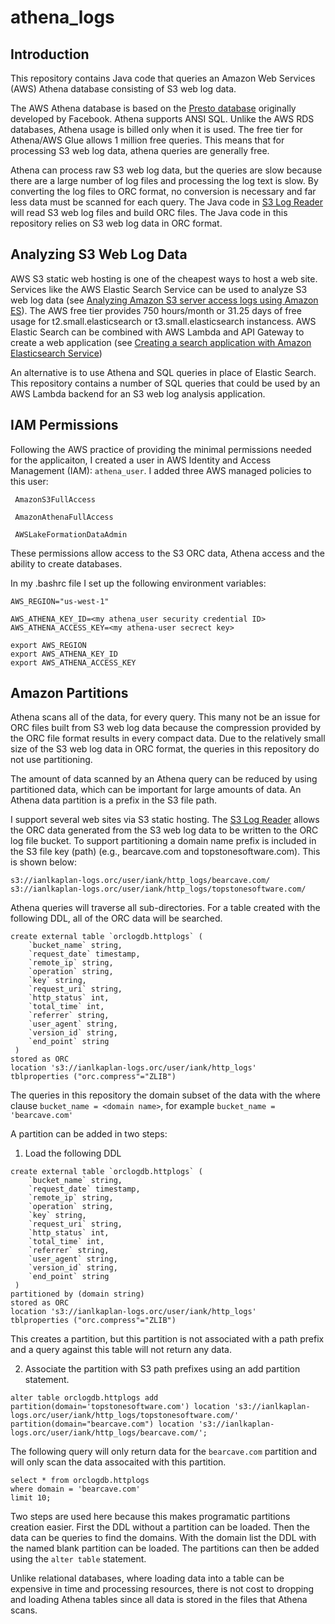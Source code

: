# athena_logs

## Introduction
This repository contains Java code that queries an Amazon Web Services (AWS) Athena database consisting of S3 web log data.

The AWS Athena database is based on the [Presto database](https://prestodb.io/) originally developed by Facebook. Athena supports ANSI SQL.  Unlike the AWS RDS databases, Athena usage is billed only when it is used. The free tier for Athena/AWS Glue allows 1 million free queries. This means that for processing S3 web log data, athena queries are generally free.

Athena can process raw S3 web log data, but the queries are slow because there are a large number of log files and processing the log text is slow.  By converting the log files to ORC format, no conversion is necessary and far less data must be scanned for each query.  The Java code in [S3 Log Reader](https://github.com/IanLKaplan/s3logreader) will read S3 web log files and build ORC files. The Java code in this repository relies on S3 web log data in ORC format.

## Analyzing S3 Web Log Data

AWS S3 static web hosting is one of the cheapest ways to host a web site.  Services like the AWS Elastic Search Service can be used to analyze S3 web log data (see [Analyzing Amazon S3 server access logs using Amazon ES](https://aws.amazon.com/blogs/big-data/analyzing-amazon-s3-server-access-logs-using-amazon-es)).  The AWS free tier provides 750 hours/month or 31.25 days of free usage for t2.small.elasticsearch or t3.small.elasticsearch instancess. AWS Elastic Search can be combined with AWS Lambda and API Gateway to create a web application (see [Creating a search application with Amazon Elasticsearch Service](https://docs.aws.amazon.com/elasticsearch-service/latest/developerguide/search-example.html))

An alternative is to use Athena and SQL queries in place of Elastic Search. This repository contains a number of SQL queries that could be used by an AWS Lambda backend for an S3 web log analysis application.

## IAM Permissions

Following the AWS practice of providing the minimal permissions needed for the applicaiton, I created a user in AWS Identity and Access Management (IAM): ```athena_user```.  I added three AWS managed policies to this user: 
```
 AmazonS3FullAccess

 AmazonAthenaFullAccess

 AWSLakeFormationDataAdmin
 ```
 These permissions allow access to the S3 ORC data, Athena access and the ability to create databases.
 
 In my .bashrc file I set up the following environment variables:
 
 ```
 AWS_REGION="us-west-1"

AWS_ATHENA_KEY_ID=<my athena_user security credential ID>
AWS_ATHENA_ACCESS_KEY=<my athena-user secrect key> 

export AWS_REGION
export AWS_ATHENA_KEY_ID
export AWS_ATHENA_ACCESS_KEY
```

## Amazon Partitions

Athena scans all of the data, for every query. This many not be an issue for ORC files built from S3 web log data because the compression provided by the ORC file format results in every compact data. Due to the relatively small size of the S3 web log data in ORC format, the queries in this repository do not use partitioning.

The amount of data scanned by an Athena query can be reduced by using partitioned data, which can be important for large amounts of data.  An Athena data partition is a prefix in the S3 file path. 


I support several web sites via S3 static hosting. The [S3 Log Reader](https://github.com/IanLKaplan/s3logreader) allows the ORC data generated from the S3 web log data to be written to the ORC log file bucket.  To support partitioning a domain name prefix is included in the S3 file key (path) (e.g., bearcave.com and topstonesoftware.com).  This is shown below:

```
s3://ianlkaplan-logs.orc/user/iank/http_logs/bearcave.com/
s3://ianlkaplan-logs.orc/user/iank/http_logs/topstonesoftware.com/
```

Athena queries will traverse all sub-directories.  For a table created with the following DDL, all of the ORC data will be searched.

```
create external table `orclogdb.httplogs` (
    `bucket_name` string,
    `request_date` timestamp,
    `remote_ip` string,
    `operation` string,
    `key` string,
    `request_uri` string,
    `http_status` int,
    `total_time` int,
    `referrer` string,
    `user_agent` string,
    `version_id` string,
    `end_point` string
 )
stored as ORC
location 's3://ianlkaplan-logs.orc/user/iank/http_logs'
tblproperties ("orc.compress"="ZLIB")

```

The queries in this repository the domain subset of the data with the where clause ```bucket_name = <domain name>```, for example ```bucket_name = 'bearcave.com'```

A partition can be added in two steps:

1. Load the following DDL

```
create external table `orclogdb.httplogs` (
    `bucket_name` string,
    `request_date` timestamp,
    `remote_ip` string,
    `operation` string,
    `key` string,
    `request_uri` string,
    `http_status` int,
    `total_time` int,
    `referrer` string,
    `user_agent` string,
    `version_id` string,
    `end_point` string
 )
partitioned by (domain string)
stored as ORC
location 's3://ianlkaplan-logs.orc/user/iank/http_logs'
tblproperties ("orc.compress"="ZLIB")
```

This creates a partition, but this partition is not associated with a path prefix and a query against this table will not return any data.

2. Associate the partition with S3 path prefixes using an add partition statement.

```
alter table orclogdb.httplogs add partition(domain='topstonesoftware.com') location 's3://ianlkaplan-logs.orc/user/iank/http_logs/topstonesoftware.com/'
partition(domain="bearcave.com") location 's3://ianlkaplan-logs.orc/user/iank/http_logs/bearcave.com/';
 ```
 
 The following query will only return data for the ```bearcave.com``` partition and will only scan the data assocaited with this partition.
 
 ```
select * from orclogdb.httplogs
where domain = 'bearcave.com'
limit 10;
 ```
 
 Two steps are used here because this makes programatic partitions creation easier.  First the DDL without a partition can be loaded. Then the data can be queries to find the domains.  With the domain list the DDL with the named blank partition can be loaded.  The partitions can then be added using the ```alter table``` statement.
 
 Unlike relational databases, where loading data into a table can be expensive in time and processing resources, there is not cost to dropping and loading Athena tables since all data is stored in the files that Athena scans.
 
 
